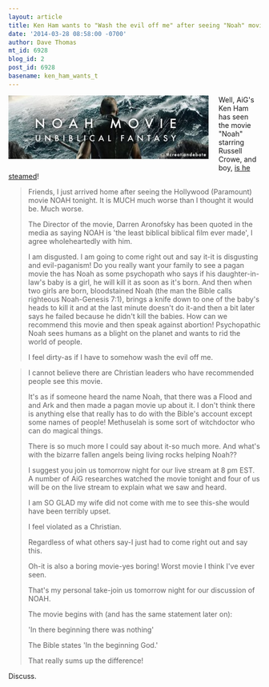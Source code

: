 ```yaml
---
layout: article
title: Ken Ham wants to "Wash the evil off me" after seeing "Noah" movie
date: '2014-03-28 08:58:00 -0700'
author: Dave Thomas
mt_id: 6928
blog_id: 2
post_id: 6928
basename: ken_ham_wants_t
---
```

<img src="/uploads/2014/noahmovie.jpg" alt="noahmovie.jpg" width="400" height="127" style="float: left; margin: 0 20px 20px 0;" class="mt-image-left" />

Well, AiG's Ken Ham has seen the movie "Noah" starring Russell Crowe, and boy, [is he steamed](http://tnchristiannews.wordpress.com/2014/03/27/ken-ham-calls-noah-movie-paganistic-and-evil/)!

> Friends, I just arrived home after seeing the Hollywood (Paramount) movie NOAH tonight. It is MUCH much worse than I thought it would be. Much worse.
> 
> The Director of the movie, Darren Aronofsky has been quoted in the media as saying NOAH is 'the least biblical biblical film ever made', I agree wholeheartedly with him.
> 
> I am disgusted. I am going to come right out and say it-it is disgusting and evil-paganism! Do you really want your family to see a pagan movie the has Noah as some psychopath who says if his daughter-in-law's baby is a girl, he will kill it as soon as it's born. And then when two girls are born, bloodstained Noah (the man the Bible calls righteous Noah-Genesis 7:1), brings a knife down to one of the baby's heads to kill it and at the last minute doesn't do it-and then a bit later says he failed because he didn't kill the babies. How can we recommend this movie and then speak against abortion! Psychopathic Noah sees humans as a blight on the planet and wants to rid the world of people.
> 
> I feel dirty-as if I have to somehow wash the evil off me.

> I cannot believe there are Christian leaders who have recommended people see this movie.
> 
> It's as if someone heard the name Noah, that there was a Flood and and Ark and then made a pagan movie up about it. I don't think there is anything else that really has to do with the Bible's account except some names of people! Methuselah is some sort of witchdoctor who can do magical things.
> 
> There is so much more I could say about it-so much more. And what's with the bizarre fallen angels being living rocks helping Noah??
> 
> I suggest you join us tomorrow night for our live stream at 8 pm EST. A number of AiG researches watched the movie tonight and four of us will be on the live stream to explain what we saw and heard.
> 
> I am SO GLAD my wife did not come with me to see this-she would have been terribly upset.
> 
> I feel violated as a Christian.
> 
> Regardless of what others say-I just had to come right out and say this.
> 
> Oh-it is also a boring movie-yes boring! Worst movie I think I've ever seen.
> 
> That's my personal take-join us tomorrow night for our discussion of NOAH.
> 
> The movie begins with (and has the same statement later on):
> 
> 'In there beginning there was nothing'
> 
> The Bible states 'In the beginning God.'
> 
> That really sums up the difference!

Discuss.
